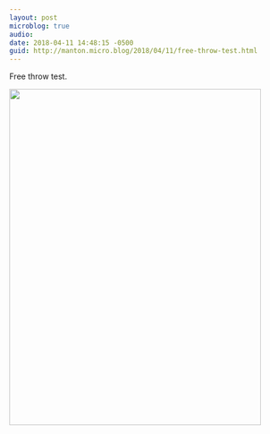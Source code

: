 ```yaml
---
layout: post
microblog: true
audio: 
date: 2018-04-11 14:48:15 -0500
guid: http://manton.micro.blog/2018/04/11/free-throw-test.html
---
```

Free throw test.

<img src="http://manton.micro.blog/uploads/2018/457d4e56a1.jpg" width="450" height="600" />
